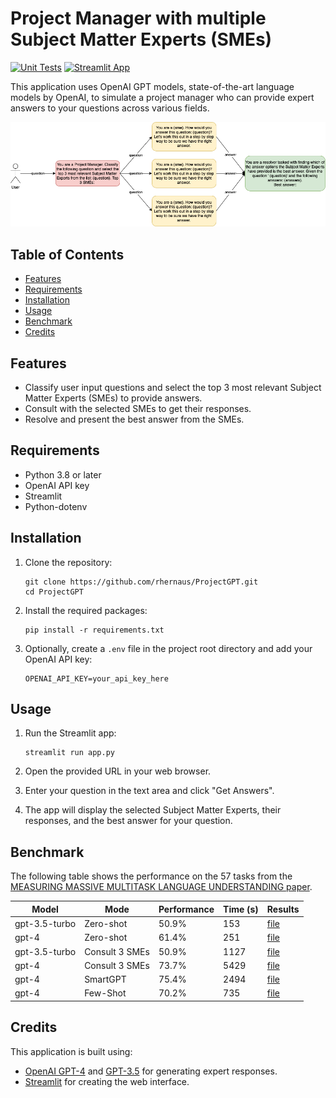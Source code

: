 # Project Manager with multiple Subject Matter Experts (SMEs)

[![Unit Tests](https://github.com/rhernaus/ProjectGPT/actions/workflows/unittests.yml/badge.svg)](https://github.com/rhernaus/ProjectGPT/actions/workflows/unittests.yml)
[![Streamlit App](https://static.streamlit.io/badges/streamlit_badge_black_white.svg)](https://rhernaus-projectgpt-app-s5m1hd.streamlit.app/)

This application uses OpenAI GPT models, state-of-the-art language models by OpenAI, to simulate a project manager who can provide expert answers to your questions across various fields.

![ProjectGPT Architecture](img/projectgpt_architecture.png)

## Table of Contents

- [Features](#features)
- [Requirements](#requirements)
- [Installation](#installation)
- [Usage](#usage)
- [Benchmark](#Benchmark)
- [Credits](#credits)

## Features

- Classify user input questions and select the top 3 most relevant Subject Matter Experts (SMEs) to provide answers.
- Consult with the selected SMEs to get their responses.
- Resolve and present the best answer from the SMEs.

## Requirements

- Python 3.8 or later
- OpenAI API key
- Streamlit
- Python-dotenv

## Installation

1. Clone the repository:

   ```
   git clone https://github.com/rhernaus/ProjectGPT.git
   cd ProjectGPT
   ```

2. Install the required packages:

   ```
   pip install -r requirements.txt
   ```

3. Optionally, create a `.env` file in the project root directory and add your OpenAI API key:

   ```
   OPENAI_API_KEY=your_api_key_here
   ```

## Usage

1. Run the Streamlit app:

   ```
   streamlit run app.py
   ```

2. Open the provided URL in your web browser.

3. Enter your question in the text area and click "Get Answers".

4. The app will display the selected Subject Matter Experts, their responses, and the best answer for your question.

## Benchmark

The following table shows the performance on the 57 tasks from the [MEASURING MASSIVE MULTITASK LANGUAGE UNDERSTANDING paper](https://arxiv.org/abs/2009.03300).

| Model                    | Mode           | Performance | Time (s) | Results |
|--------------------------|----------------|-------------|----------|---------|
| gpt-3.5-turbo            | Zero-shot      | 50.9%       | 153      | [file](results/performance_final_202305101112_gpt35turbo_direct.json) |
| gpt-4                    | Zero-shot      | 61.4%       | 251      | [file](results/performance_final_202305101117_gpt4_direct.json) |
| gpt-3.5-turbo            | Consult 3 SMEs | 50.9%       | 1127     | [file](results/performance_final_202305101429_gpt35turbo_consult.json) |
| gpt-4                    | Consult 3 SMEs | 73.7%       | 5429     | [file](results/performance_final_202305101607_gpt4_consult.json) |
| gpt-4                    | SmartGPT       | 75.4%       | 2494     | [file](results/performance_final_202305111445_gpt4_smart.json) |
| gpt-4                    | Few-Shot       | 70.2%       | 735      | [file](results/performance_final_202305111754_gpt4_fewshot.json) |

## Credits

This application is built using:

- [OpenAI GPT-4](https://beta.openai.com/docs/models/gpt-4) and [GPT-3.5](https://beta.openai.com/docs/models/gpt-3-5) for generating expert responses.
- [Streamlit](https://www.streamlit.io/) for creating the web interface.